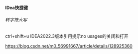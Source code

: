 #### IDea快捷键

###### 转字符大写

ctrl+shift+u
IDEA2022.3版本引用提示no usages的关闭和打开

https://blog.csdn.net/m0_56991667/article/details/128925360
